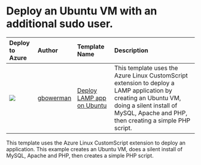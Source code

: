 # Deploy an Ubuntu VM with an additional sudo user.


| Deploy to Azure  | Author                          | Template Name   | Description     | 
|:-----------------|:--------------------------------| :---------------| :---------------|
| <a href="https://azuredeploy.net/?repository=https://github.com/gbowerman/deploy-lamp-app" target="_blank"><img src="http://azuredeploy.net/deploybutton_small.png"/></a> | [gbowerman](https://github.com/gbowerman) | [Deploy LAMP app on Ubuntu](https://github.com/azurermtemplates/azurermtemplates/tree/master/deploy-lamp-app) | This template uses the Azure Linux CustomScript extension to deploy a LAMP application by creating an Ubuntu VM, doing a silent install of MySQL, Apache and PHP, then creating a simple PHP script.|

This template uses the Azure Linux CustomScript extension to deploy an application. This example creates an Ubuntu VM, does a silent install of MySQL, Apache and PHP, then creates a simple PHP script.
